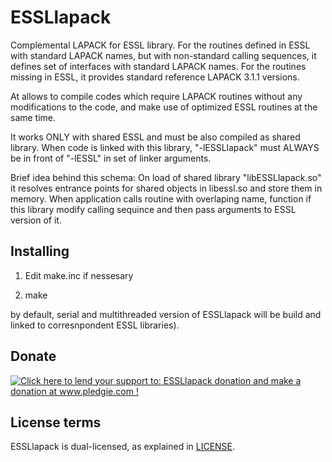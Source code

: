 ESSLlapack
==========

Complemental LAPACK for ESSL library.
For the routines defined in ESSL with standard LAPACK names, but with non-standard
calling sequences, it defines set of interfaces with standard LAPACK names.
For the routines missing in ESSL, it provides standard reference LAPACK 3.1.1 versions.

At allows to compile codes which require LAPACK routines without any modifications to the code,
and make use of optimized ESSL routines at the same time.

It works ONLY with shared ESSL and must be also compiled as shared library.
When code is linked with this library, "-lESSLlapack" must ALWAYS be in front of "-lESSL"
in set of linker arguments.

Brief idea behind this schema:
On load of shared library "libESSLlapack.so" it resolves entrance points for shared objects 
in libessl.so and store them in memory. When application calls routine with overlaping name, 
function if this library modify calling sequince and then pass arguments to ESSL version of it.

Installing
----------
1) Edit make.inc if nessesary

2) make

by default, serial and multithreaded version of ESSLlapack will be build and linked to corresnpondent ESSL libraries).

Donate
------
<a href='http://www.pledgie.com/campaigns/19516'><img alt='Click here to lend your support to: ESSLlapack donation and make a donation at www.pledgie.com !' src='http://www.pledgie.com/campaigns/19516.png?skin_name=chrome' border='0' /></a>

License terms
-------------
ESSLlapack is dual-licensed, as explained in [LICENSE](LICENSE).

